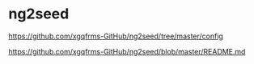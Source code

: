 # ng2seed  


https://github.com/xgqfrms-GitHub/ng2seed/tree/master/config  

https://github.com/xgqfrms-GitHub/ng2seed/blob/master/README.md  

